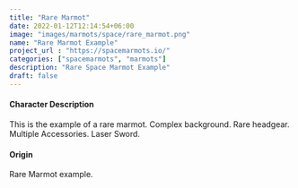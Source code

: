 ```yaml
---
title: "Rare Marmot"
date: 2022-01-12T12:14:54+06:00
image: "images/marmots/space/rare_marmot.png"
name: "Rare Marmot Example"
project_url : "https://spacemarmots.io/"
categories: ["spacemarmots", "marmots"]
description: "Rare Space Marmot Example"
draft: false
---
```


#### Character Description

This is the example of a rare marmot. Complex background. Rare headgear. Multiple Accessories. Laser Sword.

#### Origin

Rare Marmot example.